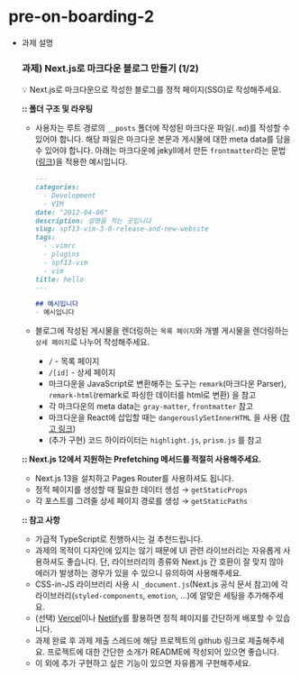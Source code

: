 # pre-on-boarding-2
- 과제 설명
    
    ### 과제) Next.js로 마크다운 블로그 만들기 (1/2)
    
    <aside>
    💡 Next.js로 마크다운으로 작성한 블로그를 정적 페이지(SSG)로 작성해주세요.
    
    </aside>
    
    **:: 폴더 구조 및 라우팅**
    
    - 사용자는 루트 경로의 `__posts` 폴더에 작성된 마크다운 파일(`.md`)를 작성할 수 있어야 합니다. 해당 파일은 마크다운 본문과 게시물에 대한 meta data를 담을 수 있어야 합니다. 아래는 마크다운에 jekyll에서 만든 `frontmatter`라는 문법([링크](https://jekyllrb.com/docs/front-matter/))을 적용한 예시입니다.
        
        ```markdown
        ---
        categories:
          - Development
          - VIM
        date: "2012-04-06"
        description: 설명을 적는 곳입니다
        slug: spf13-vim-3-0-release-and-new-website
        tags:
          - .vimrc
          - plugins
          - spf13-vim
          - vim
        title: hello
        ---
        
        ## 예시입니다
        - 예시입니다
        ```
        
    - 블로그에 작성된 게시물을 렌더링하는 `목록 페이지`와 개별 게시물을 렌더링하는 `상세 페이지`로 나누어 작성해주세요.
        - `/` - 목록 페이지
        - `/[id]` - 상세 페이지
        - 마크다운을 JavaScript로 변환해주는 도구는 `remark`(마크다운 Parser), `remark-html`(remark로 파싱한 데이터를 html로 변환) 을 참고
        - 각 마크다운의 meta data는 `gray-matter`, `frontmatter` 참고
        - 마크다운을 React에 삽입할 때는 `dangerouslySetInnerHTML` 을 사용 ([참고 링크](https://ko.reactjs.org/docs/dom-elements.html#dangerouslysetinnerhtml))
        - (추가 구현) 코드 하이라이터는 `highlight.js`, `prism.js` 를 참고
    
    **:: Next.js 12에서 지원하는 Prefetching 메서드를 적절히 사용해주세요.**
    
    - Next.js 13을 설치하고 Pages Router를 사용하셔도 됩니다.
    - 정적 페이지를 생성할 때 필요한 데이터 생성 → `getStaticProps`
    - 각 포스트를 그려줄 상세 페이지 경로를 생성  → `getStaticPaths`
    
    **:: 참고 사항**
    
    - 가급적 TypeScript로 진행하시는 걸 추천드립니다.
    - 과제의 목적이 디자인에 있지는 않기 때문에 UI 관련 라이브러리는 자유롭게 사용하셔도 좋습니다. 단, 라이브러리의 종류와 Next.js 간 호환이 잘 맞지 않아 에러가 발생하는 경우가 있을 수 있으니 유의하여 사용해주세요.
    - CSS-in-JS 라이브러리 사용 시 `_document.js`(Next.js 공식 문서 참고)에 각 라이브러리(`styled-components`, `emotion`, …)에 알맞은 세팅을 추가해주세요.
    - (선택) [Vercel](https://vercel.com/)이나 [Netlify](https://www.netlify.com/)를 활용하면 정적 페이지를 간단하게 배포할 수 있습니다.
    - 과제 완료 후 과제 제출 스레드에 해당 프로젝트의 github 링크로 제출해주세요. 프로젝트에 대한 간단한 소개가 README에 작성되어 있으면 좋습니다.
    - 이 외에 추가 구현하고 싶은 기능이 있으면 자유롭게 구현해주세요.
